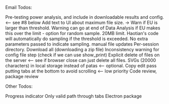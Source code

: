 Email Todos:

Pre-testing power analysis, and include in downloadable results and config. <-- see #8 below
Add text to UI about maximum file size. -> Warn if EU is larger than threshold.
Warning can go at end of Data Analysis if EU makes this over the limit - option for random sample. 20MB limit.
Haotian's code will automatically do sampling if the threshold is exceeded. No extra parameters passed to indicate sampling.
manual file updates
Per-session directory.
Download all (downloading a zip file)
Inconsistency warning for config file step (check if we can use show_print)
Explicit delete of files on the server <-- see if browser close can just delete all files.
SVGs (20000 characters) in local storage instead of patas <-- optional. 
Copy edit pass
putting tabs at the bottom to avoid scrolling <-- low priority
Code review, package review


Other Todos:

Progress indicator
Only valid path through tabs
Electron package
